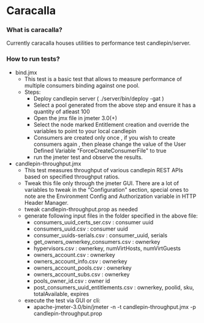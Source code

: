 # Caracalla


### What is caracalla?
Currently caracalla houses utilities to performance test candlepin/server.

### How to run tests?

 * bind.jmx
   * This test is a basic test that allows to measure performance of multiple consumers binding against one pool.
   * Steps:
     * Deploy candlepin server ( ./server/bin/deploy -gat )
     * Select a pool generated from the above step and ensure it has a quantity of atleast 100
     * Open the jmx file in jmeter 3.0(+)
     * Select the node marked Entitlement creation and override the variables to point to your local candlepin
     * Consumers are created only once , if you wish to create consumers again , then please change the value of the User Defined Variable "ForceCreateConsumerFile"  to true
     * run the jmeter test and observe the results.
 * candlepin-throughput.jmx
   * This test measures throughput of various candlepin REST APIs based on specified throughput ratios.
   * Tweak this file only through the jmeter GUI. There are a lot of variables to tweak in the "Configuration" section, special ones to note are the Environment Config and Authorization variable in HTTP Header Manager.
   * tweak candlepin-throughput.prop as needed
   * generate following input files in the folder specified in the above file:
     * consumers_uuid_certs_ser.csv : consumer uuid
     * consumers_uuid.csv : consumer uuid
     * consumer_uuids-serials.csv : consumer_uuid, serials
     * get_owners_ownerkey_consumers.csv : ownerkey
     * hypervisors.csv : ownerkey, numVirtHosts, numVirtGuests
     * owners_account.csv : ownerkey
     * owners_account_info.csv : ownerkey
     * owners_account_pools.csv : ownerkey
     * owners_account_subs.csv : ownerkey
     * pools_owner_id.csv : owner id
     * post_consumers_uuid_entitlements.csv : ownerkey, poolid, sku, totalAvailable, expires
    * execute the test via GUI or cli:
      * apache-jmeter-3.0/bin/jmeter -n -t candlepin-throughput.jmx  -p candlepin-throughput.prop


